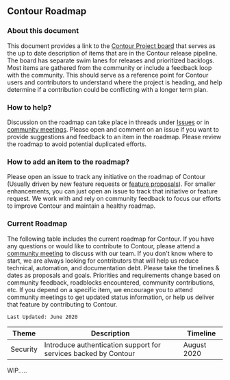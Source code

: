 ## Contour Roadmap

### About this document

This document provides a link to the [Contour Project board](https://github.com/orgs/projectcontour/projects/2) that serves as the up to date description of items that are in the Contour release pipeline. The board has separate swim lanes for releases and prioritized backlogs. Most items are gathered from the community or include a feedback loop with the community. This should serve as a reference point for Contour users and contributors to understand where the project is heading, and help determine if a contribution could be conflicting with a longer term plan. 

### How to help?

Discussion on the roadmap can take place in threads under [Issues](https://github.com/ProjectContour/Contour/issues) or in [community meetings](https://github.com/ProjectContour/community/blob/master/MEETING_SCHEDULE.md). Please open and comment on an issue if you want to provide suggestions and feedback to an item in the roadmap. Please review the roadmap to avoid potential duplicated efforts.

### How to add an item to the roadmap?
Please open an issue to track any initiative on the roadmap of Contour (Usually driven by new feature requests or [feature proposals](https://github.com/projectcontour/community/blob/master/GOVERNANCE.md#proposal-process)). For smaller enhancements, you can just open an issue to track that initiative or feature request. We work with and rely on community feedback to focus our efforts to improve Contour and maintain a healthy roadmap.

### Current Roadmap
The following table includes the current roadmap for Contour. If you have any questions or would like to contribute to Contour, please attend a [community meeting](https://projectcontour.io/community/) to discuss with our team. If you don't know where to start, we are always looking for contributors that will help us reduce technical, automation, and documentation debt.
Please take the timelines & dates as proposals and goals. Priorities and requirements change based on community feedback, roadblocks encountered, community contributions, etc. If you depend on a specific item, we encourage you to attend community meetings to get updated status information, or help us deliver that feature by contributing to Contour.

`Last Updated: June 2020`

|Theme|Description|Timeline|
|--|--|--|
|Security|Introduce authentication support for services backed by Contour|August 2020|
WIP.....
